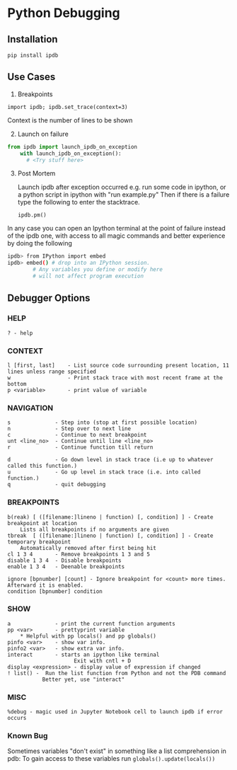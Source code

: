 # Python Debugging

## Installation
    pip install ipdb

## Use Cases
1. Breakpoints

`import ipdb; ipdb.set_trace(context=3)`

Context is the number of lines to be shown

2. Launch on failure
```python
from ipdb import launch_ipdb_on_exception
    with launch_ipdb_on_exception():
      # <Try stuff here>
```

3) Post Mortem

    Launch ipdb after exception occurred
    e.g. run some code in ipython, or a python script in ipython with "run example.py"
    Then if there is a failure type the following to enter the stacktrace.

    `ipdb.pm()`

In any case you can open an Ipython terminal at the point of failure 
instead of the ipdb one, with access to all magic commands and better
experience by doing the following

```bash
ipdb> from IPython import embed
ipdb> embed() # drop into an IPython session.
        # Any variables you define or modify here
        # will not affect program execution
```

## Debugger Options
### HELP
    ? - help

### CONTEXT
    l [first, last]    - List source code surrounding present location, 11 lines unless range specified
    w                  - Print stack trace with most recent frame at the bottom
    p <variable>       - print value of variable 

### NAVIGATION
    s              - Step into (stop at first possible location)
    n              - Step over to next line
    c              - Continue to next breakpoint
    unt <line_no>  - Continue until line <line_no>
    r              - Continue function till return 

    d              - Go down level in stack trace (i.e up to whatever called this function.)
    u              - Go up level in stack trace (i.e. into called function.)
    q              - quit debugging

### BREAKPOINTS
    b(reak) [ ([filename:]lineno | function) [, condition] ] - Create breakpoint at location
        Lists all breakpoints if no arguments are given
    tbreak  [ ([filename:]lineno | function) [, condition] ] - Create temporary breakpoint 
        Automatically removed after first being hit
    cl 1 3 4       - Remove breakpoints 1 3 and 5
    disable 1 3 4  - Disable breakpoints
    enable 1 3 4   - Deenable breakpoints

    ignore [bpnumber] [count] - Ignore breakpoint for <count> more times. Afterward it is enabled.
    condition [bpnumber] condition

### SHOW
    a              - print the current function arguments
    pp <var>       - prettyprint variable
        * Helpful with pp locals() and pp globals()
    pinfo <var>    - show var info.
    pinfo2 <var>   - show extra var info.
    interact       - starts an ipython like terminal
                         Exit with cntl + D 
    display <expression> - display value of expression if changed
    ! list() -  Run the list function from Python and not the PDB command
               Better yet, use "interact"


### MISC

    %debug - magic used in Jupyter Notebook cell to launch ipdb if error occurs


### Known Bug
Sometimes variables "don't exist" in something like a list comprehension in pdb:
To gain access to these variables run `globals().update(locals())`
